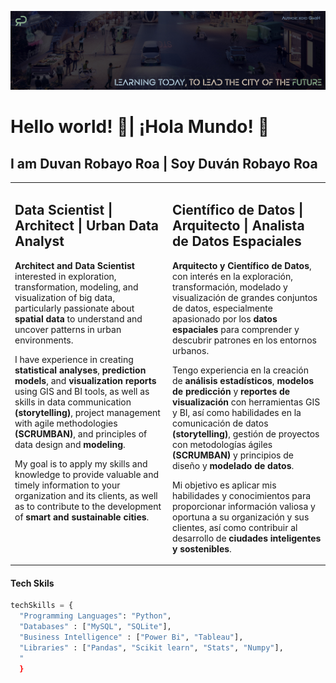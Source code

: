 ![Portada](PortadaLinkedIn.jpg)

# Hello world! 👋| ¡Hola Mundo! 👋
## I am Duvan Robayo Roa | Soy Duván Robayo Roa 

<table style="border: none">
  <tr>
  <td width="50%" valign="top">

## Data Scientist | Architect | Urban Data Analyst

**Architect and Data Scientist** interested in exploration, transformation, modeling, and visualization of big data, particularly passionate about **spatial data** to understand and uncover patterns in urban environments. 

I have experience in creating **statistical analyses**, **prediction models**, and **visualization reports** using GIS and BI tools, as well as skills in data communication **(storytelling)**, project management with agile methodologies **(SCRUMBAN)**, and principles of data design and **modeling**. 

My goal is to apply my skills and knowledge to provide valuable and timely information to your organization and its clients, as well as to contribute to the development of **smart and sustainable cities**.
  </td>
  <td width="50%" valign="top">

## Científico de Datos | Arquitecto | Analista de Datos Espaciales

**Arquitecto y Científico de Datos**, con interés en la exploración, transformación, modelado y visualización de grandes conjuntos de datos, especialmente apasionado por los **datos espaciales** para comprender y descubrir patrones en los entornos urbanos.

Tengo experiencia en la creación de **análisis estadísticos**, **modelos de predicción** y **reportes de visualización** con herramientas GIS y BI, así como habilidades en la comunicación de datos **(storytelling)**, gestión de proyectos con metodologías ágiles **(SCRUMBAN)** y principios de diseño y **modelado de datos**. 

Mi objetivo es aplicar mis habilidades y conocimientos para proporcionar información valiosa y oportuna a su organización y sus clientes, así como contribuir al desarrollo de **ciudades inteligentes y sostenibles**.

  </td>
  </tr>
</table>

#### Tech Skils
```python
techSkills = {
  "Programming Languages": "Python",
  "Databases" : ["MySQL", "SQLite"],
  "Business Intelligence" : ["Power Bi", "Tableau"],
  "Libraries" : ["Pandas", "Scikit learn", "Stats", "Numpy"],
  "
  }

```
